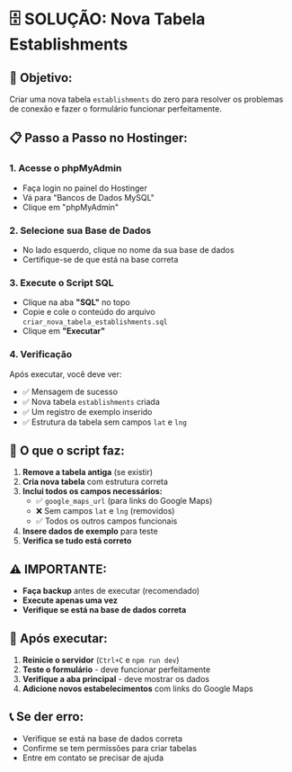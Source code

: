# 🗄️ SOLUÇÃO: Nova Tabela Establishments

## 🎯 **Objetivo:**
Criar uma nova tabela `establishments` do zero para resolver os problemas de conexão e fazer o formulário funcionar perfeitamente.

## 📋 **Passo a Passo no Hostinger:**

### 1. **Acesse o phpMyAdmin**
- Faça login no painel do Hostinger
- Vá para "Bancos de Dados MySQL"
- Clique em "phpMyAdmin"

### 2. **Selecione sua Base de Dados**
- No lado esquerdo, clique no nome da sua base de dados
- Certifique-se de que está na base correta

### 3. **Execute o Script SQL**
- Clique na aba **"SQL"** no topo
- Copie e cole o conteúdo do arquivo `criar_nova_tabela_establishments.sql`
- Clique em **"Executar"**

### 4. **Verificação**
Após executar, você deve ver:
- ✅ Mensagem de sucesso
- ✅ Nova tabela `establishments` criada
- ✅ Um registro de exemplo inserido
- ✅ Estrutura da tabela sem campos `lat` e `lng`

## 🔧 **O que o script faz:**

1. **Remove a tabela antiga** (se existir)
2. **Cria nova tabela** com estrutura correta
3. **Inclui todos os campos necessários:**
   - ✅ `google_maps_url` (para links do Google Maps)
   - ❌ Sem campos `lat` e `lng` (removidos)
   - ✅ Todos os outros campos funcionais
4. **Insere dados de exemplo** para teste
5. **Verifica se tudo está correto**

## ⚠️ **IMPORTANTE:**
- **Faça backup** antes de executar (recomendado)
- **Execute apenas uma vez**
- **Verifique se está na base de dados correta**

## 🎉 **Após executar:**
1. **Reinicie o servidor** (`Ctrl+C` e `npm run dev`)
2. **Teste o formulário** - deve funcionar perfeitamente
3. **Verifique a aba principal** - deve mostrar os dados
4. **Adicione novos estabelecimentos** com links do Google Maps

## 📞 **Se der erro:**
- Verifique se está na base de dados correta
- Confirme se tem permissões para criar tabelas
- Entre em contato se precisar de ajuda
